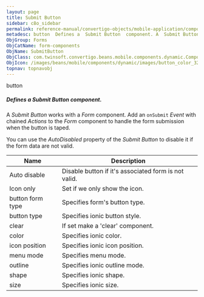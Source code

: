 ```yaml
---
layout: page
title: Submit Button
sidebar: c8o_sidebar
permalink: reference-manual/convertigo-objects/mobile-application/components/form-components/submit-button/
metadesc: button  Defines a  Submit Button  component. A  Submit Button  works with a  Form  component. Add an  onSubmit   Event  with chained  Actions  to the 
ObjGroup: Forms
ObjCatName: form-components
ObjName: SubmitButton
ObjClass: com.twinsoft.convertigo.beans.mobile.components.dynamic.ComponentManager$1
ObjIcon: /images/beans/mobile/components/dynamic/images/button_color_32x32.png
topnav: topnavobj
---
```

button
##### Defines a <i>Submit Button</i> component.
A <i>Submit Button</i> works with a <i>Form</i> component.
Add an <code>onSubmit</code> <i>Event</i> with chained <i>Actions</i> to the <i>Form</i> component to handle the form submission when the button is taped.

You can use the <i>AutoDisabled</i> property of the <i>Submit Button</i> to disable it if the form data are not valid.

Name | Description 
--- | ---
Auto disable | Disable button if it's associated form is not valid.
Icon only | Set if we only show the icon.
button form type | Specifies form's button type.
button type | Specifies ionic button style.
clear | If set make a 'clear' component.
color | Specifies ionic color.
icon position | Specifies ionic icon position.
menu mode | Specifies menu mode.
outline | Specifies ionic outline mode.
shape | Specifies ionic shape.
size | Specifies ionic size.

